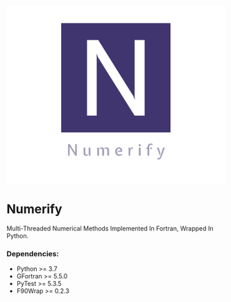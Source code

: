 ![](logo.png)

# Numerify
Multi-Threaded Numerical Methods Implemented In Fortran, Wrapped In Python.

### Dependencies:
* Python >= 3.7
* GFortran >= 5.5.0
* PyTest >= 5.3.5
* F90Wrap >= 0.2.3
